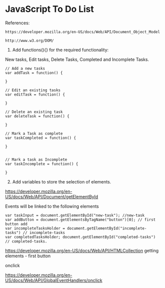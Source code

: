 # JavaScript To Do List

References:
```
https://developer.mozilla.org/en-US/docs/Web/API/Document_Object_Model

http://www.w3.org/DOM/

```

1. Add functions(){} for the required functionality:

New tasks, Edit tasks, Delete Tasks, Completed and Incomplete Tasks.

```
// Add a new tasks
var addTask = function() {

}

// Edit an existing tasks
var editTask = function() {

}

// Delete an existing task
var deleteTask = function() {

}

// Mark a Task as complete
var taskCompleted = function() {

}


// Mark a task as Incomplete
var taskIncomplete = function() {

}
```

2. Add variables to store the selection of elements.

https://developer.mozilla.org/en-US/docs/Web/API/Document/getElementById

Events will be linked to the following elements
```
var taskInput = document.getElementById("new-task"); //new-task
var addButton = document.getElementsByTagName("button")[0]; // first button add
var incompleteTasksHolder = document.getElementById("incomplete-tasks") // incomplete-tasks
var completedTasksHolder; document.getElementById("completed-tasks") // completed-tasks.

```
https://developer.mozilla.org/en-US/docs/Web/API/HTMLCollection
getting elements - first button


onclick

https://developer.mozilla.org/en-US/docs/Web/API/GlobalEventHandlers/onclick




